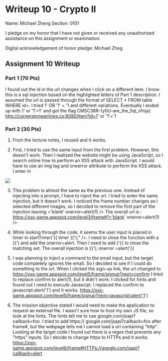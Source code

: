 Writeup 10 - Crypto II
=====

Name: Michael Zheng
Section: 0101

I pledge on my honor that I have not given or received any unauthorized assistance on this assignment or examination.

Digital acknowledgement of honor pledge: Michael Zheg

## Assignment 10 Writeup

### Part 1 (70 Pts)
I found out the id in the url changes when I click on a different item. I know this is a sql injection based on the highlighted letters of Part 1 description.  I assumed the url is passed through the format of SELECT * FROM table WHERE id=.  I tried 1' OR '1' = '1 and different variations. Eventually I ended up with 1' or '1'=1' and got the flag CMSC38R-{y0U-are_the_5ql_n1nja}
http://cornerstoneairlines.co:8080/item?id=1' or '1'='1



### Part 2 (30 Pts)
1.    From the lecture notes, I reused <script>alert('this is Xss');</script> and it works.

2.    First, I tried to use the same input from the first problem. However, this doesn't work. Then I realized the website might be using JavaScript, so I search online how to perform an XSS attack with JavaScript. I would have to use an img tag and oneerror attribute to perform the XSS attack. I enter in
<img src='blank' onerror=alert(1) />

3.    This problem is almost the same as the previous one. Instead of injecting into a prompt, I have to inject the url.  I tried to enter the same injection, but it doesn't work. I noticed the frame number changes as I selected different images, so I decided to remove the first part of the injection leaving ='blank' onerror=alert(1) />
The overall url is :
 https://xss-game.appspot.com/level3/frame#1='blank' onerror=alert(1) />
 
4.    While looking through the code, it seems the user input is placed in timer in startTimer('{{ timer }}');" />. I need to close the function with a }}') and add the onerror=alert. Then I need to add ('{{ to close the matching set. The overall injection is }}'); onerror =alert('{{

5.    I was planning to inject a command to the email input, but the target code completely ignores the email. So I decided to see if I could do something to the url. When I clicked  the sign-up link, the url changed to
https://xss-game.appspot.com/level5/frame/signup?next=confirm
I tried to replace confirm to alert(1), but it didn't work. I clicked for hints and found out I need to execute Javascipt. I replaced the confirm to javascript:alert('1') and it works.
https://xss-game.appspot.com/level5/frame/signup?next=javascript:alert('1')

6.    The mission objective stated I would need to make the application to request an external file. I wasn't sure how to host my own JS file, so Iook at the hints. The hints tell me to use google.com/jsapi?callback=foo. I tried to add
 https:// google.com/jsapi?callback=foo after frame#, but the webpage tells me I cannot load a url containing "http". Looking at the target code I found out there is a regex that prevents any "https" inputs. So I decide to change https to HTTPs and it works.
https://xss-game.appspot.com/level6/frame#HTTPs://google.com/jsapi?callback=alert
